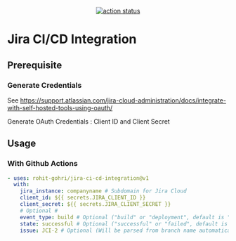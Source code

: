 <p align="center">
  <a href="https://github.com/rohit-gohri/jira-ci-cd-integration/actions"><img alt="action status" src="https://github.com/rohit-gohri/jira-ci-cd-integration/workflows/build-test/badge.svg"></a>
</p>

# Jira CI/CD Integration

## Prerequisite

### Generate Credentials

See <https://support.atlassian.com/jira-cloud-administration/docs/integrate-with-self-hosted-tools-using-oauth/>

Generate OAuth Credentials : Client ID and Client Secret

## Usage

### With Github Actions

```yaml
- uses: rohit-gohri/jira-ci-cd-integration@v1
  with:
    jira_instance: companyname # Subdomain for Jira Cloud
    client_id: ${{ secrets.JIRA_CLIENT_ID }}
    client_secret: ${{ secrets.JIRA_CLIENT_SECRET }}
    # Optional #
    event_type: build # Optional ("build" or "deployment", default is "build")
    state: successful # Optional ("successful" or "failed", default is "successful")
    issue: JCI-2 # Optional (Will be parsed from branch name automatically if absent)
```
